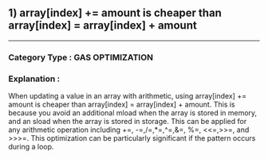 

## 1) array[index] += amount is cheaper than array[index] = array[index] + amount


---

### **Category Type** : GAS OPTIMIZATION


### **Explanation** :

 When updating a value in an array with arithmetic, using array[index] += amount is cheaper than array[index] = array[index] + amount.
 This is because you avoid an additional mload when the array is stored in memory, and an sload when the array is stored in storage.  This can be applied for any arithmetic operation including +=, -=,/=,*=,^=,&=, %=, <<=,>>=, and >>>=.   This optimization can be particularly significant if the pattern occurs during a loop.


